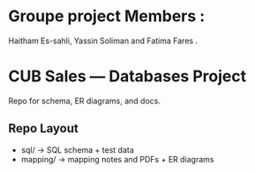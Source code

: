 # Groupe project Members :

Haitham Es-sahli, Yassin Soliman and Fatima Fares .

# CUB Sales — Databases Project

Repo for schema, ER diagrams, and docs.

## Repo Layout

- sql/ → SQL schema + test data
- mapping/ → mapping notes and PDFs + ER diagrams


